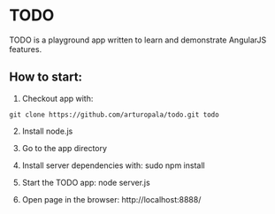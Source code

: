 # TODO

TODO is a playground app written to learn and demonstrate AngularJS features.


## How to start:

1. Checkout app with: 

```git clone https://github.com/arturopala/todo.git todo```

2. Install node.js

3. Go to the app directory

4. Install server dependencies with: sudo npm install

5. Start the TODO app: node server.js

6. Open page in the browser: http://localhost:8888/
